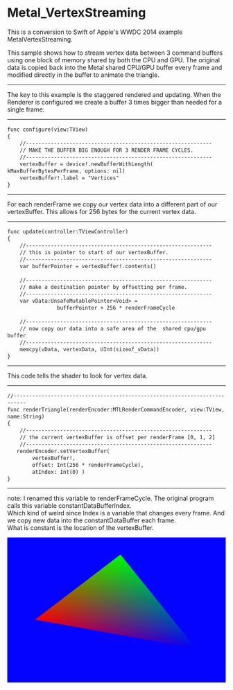 # Metal_VertexStreaming

This is a conversion to Swift of Apple's WWDC 2014 example MetalVertexStreaming.

This sample shows how to stream vertex data between 3 command buffers using one block of memory shared by both the CPU and GPU. The original data is copied back into the Metal shared CPU/GPU buffer every frame and modified directly in the buffer to animate the triangle. 

***

The key to this example is the staggered rendered and updating. 
When the Renderer is configured we create a buffer 3 times bigger
than needed for a single frame.

***
    func configure(view:TView)
    {
        //------------------------------------------------------------
        // MAKE THE BUFFER BIG ENOUGH FOR 3 RENDER FRAME CYCLES.
        //------------------------------------------------------------
        vertexBuffer = device!.newBufferWithLength( kMaxBufferBytesPerFrame, options: nil)
        vertexBuffer!.label = "Vertices"
    }
***


For each renderFrame we copy our vertex data into a different part of our vertexBuffer.
This allows for 256 bytes for the current vertex data.    
***
    func update(controller:TViewController)
    {
        //------------------------------------------------------------
        // this is pointer to start of our vertexBuffer.
        //------------------------------------------------------------
        var bufferPointer = vertexBuffer!.contents()  
        
        //------------------------------------------------------------
        // make a destination pointer by offsetting per frame.
        //------------------------------------------------------------
        var vData:UnsafeMutablePointer<Void> =
                    bufferPointer + 256 * renderFrameCycle 
                    
        //------------------------------------------------------------
        // now copy our data into a safe area of the  shared cpu/gpu buffer
        //------------------------------------------------------------
        memcpy(vData, vertexData, UInt(sizeof_vData))
    }
***


This code tells the shader to look for vertex data.

***
    //--------------------------------------------------------------------------
    func renderTriangle(renderEncoder:MTLRenderCommandEncoder, view:TView, name:String)
    {
        //------------------------------------------------------------
        // the current vertexBuffer is offset per renderFrame [0, 1, 2]
        //------------------------------------------------------------
       renderEncoder.setVertexBuffer(
            vertexBuffer!,
            offset: Int(256 * renderFrameCycle),
            atIndex: Int(0) )
    }
    
***
note: I renamed this variable to renderFrameCycle.
The original program calls this variable constantDataBufferIndex.  
Which kind of weird since Index is a variable that changes every frame.
And we copy new data into the constantDataBuffer each frame.  
What is constant is the location of the vertexBuffer.






![](https://raw.githubusercontent.com/Jamnitzer/Metal_VertexStreaming/master/screen.png)





